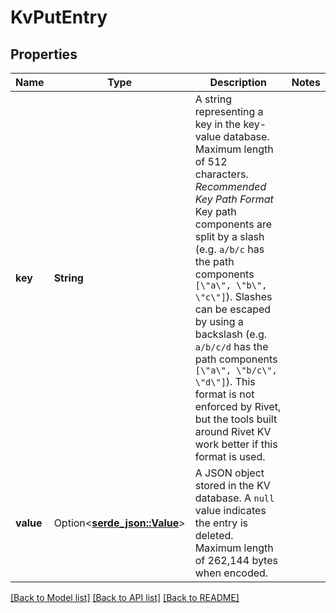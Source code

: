 # KvPutEntry

## Properties

Name | Type | Description | Notes
------------ | ------------- | ------------- | -------------
**key** | **String** | A string representing a key in the key-value database. Maximum length of 512 characters. _Recommended Key Path Format_ Key path components are split by a slash (e.g. `a/b/c` has the path components `[\"a\", \"b\", \"c\"]`). Slashes can be escaped by using a backslash (e.g. `a/b/c/d` has the path components `[\"a\", \"b/c\", \"d\"]`). This format is not enforced by Rivet, but the tools built around Rivet KV work better if this format is used. | 
**value** | Option<[**serde_json::Value**](.md)> | A JSON object stored in the KV database. A `null` value indicates the entry is deleted. Maximum length of 262,144 bytes when encoded. | 

[[Back to Model list]](../README.md#documentation-for-models) [[Back to API list]](../README.md#documentation-for-api-endpoints) [[Back to README]](../README.md)


